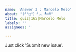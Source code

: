 ```yaml
---
name: 'Answer 3 : Marcelo Melo'
about: "(╯°□°）╯︵ ┻━┻"
title: quiz|165|Marcelo Melo
labels: ''
assignees: ''

---
```


Just click 'Submit new issue'.
